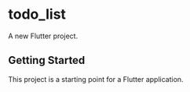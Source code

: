 # todo_list

A new Flutter project.

## Getting Started

This project is a starting point for a Flutter application.

